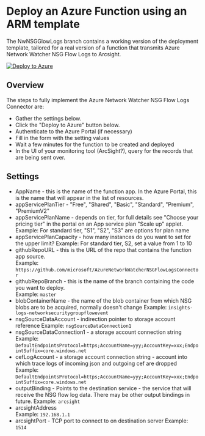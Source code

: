 # Deploy an Azure Function using an ARM template

The NwNSGGlowLogs branch contains a working version of the deployment template, tailored for a real version of a function that transmits Azure Network Watcher NSG Flow Logs to Arcsight.  

[![Deploy to Azure](http://azuredeploy.net/deploybutton.png)](https://portal.azure.com/#create/Microsoft.Template/uri/https%3A%2F%2Fraw.githubusercontent.com%2Fsebastus%2FAzureFunctionDeployment%2FNwNSGFlowLogs%2FazureDeploy.json)

## Overview

The steps to fully implement the Azure Network Watcher NSG Flow Logs Connector are:  
* Gather the settings below.
* Click the "Deploy to Azure" button below.
* Authenticate to the Azure Portal (if necessary)
* Fill in the form with the setting values
* Wait a few minutes for the function to be created and deployed
* In the UI of your monitoring tool (ArcSight?), query for the records that are being sent over.

## Settings

* AppName                     - this is the name of the function app. In the Azure Portal, this is the name that will appear in the list of resources.
* appServicePlanTier          - "Free", "Shared", "Basic", "Standard", "Premium", "PremiumV2"
* appServicePlanName          - depends on tier, for full details see "Choose your pricing tier" in the portal on an App service plan "Scale up" applet.
   Example: For standard tier, "S1", "S2", "S3" are options for plan name
* appServicePlanCapacity      - how many instances do you want to set for the upper limit?
   Example: For standard tier, S2, set a value from 1 to 10
* githubRepoURL                     - this is the URL of the repo that contains the function app source.  
   Example: ```https://github.com/microsoft/AzureNetworkWatcherNSGFlowLogsConnector```
* githubRepoBranch                  - this is the name of the branch containing the code you want to deploy.  
   Example: ```master```
* blobContainerName           - the name of the blob container from which NSG blobs are to be acquired, normally doesn't change
   Example: ```insights-logs-networksecuritygroupflowevent```
* nsgSourceDataAccount              - indirection pointer to storage account reference
   Example: ```nsgSourceDataConnection1```
* nsgSourceDataConnection1    - a storage account connection string
   Example: ```DefaultEndpointsProtocol=https;AccountName=yyy;AccountKey=xxx;EndpointSuffix=core.windows.net```
* cefLogAccount               - a storage account connection string - account into which trace logs of incoming json and outgoing cef are dropped
   Example: ```DefaultEndpointsProtocol=https;AccountName=yyy;AccountKey=xxx;EndpointSuffix=core.windows.net```
* outputBinding               - Points to the destination service - the service that will receive the NSG flow log data. There may be other output bindings in future.
   Example: ```arcsight```
* arcsightAddress  
   Example: ```192.168.1.1```
* arcsightPort                - TCP port to connect to on destination server
   Example: ```1514```

